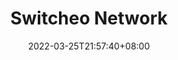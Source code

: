 ﻿---
weight: 
title: "Switcheo Network"
description: ""
date: 2022-03-25T21:57:40+08:00
lastmod: 2022-03-25T16:45:40+08:00
draft: false
authors: ["Metabd"]
featuredImage: "switcheo-network.webp"
link: ""
tags: ["交易所","Switcheo Network"]
categories: ["navigation"]
navigation: ["交易所"]
lightgallery: true
toc: true
pinned: false
recommend: false
recommend1: false
---

